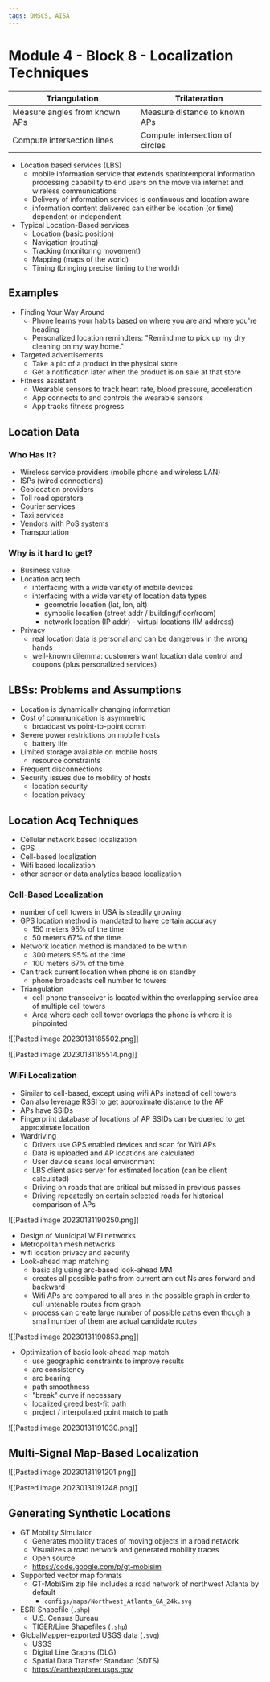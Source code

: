 ```yaml
---
tags: OMSCS, AISA
---
```

# Module 4 - Block 8 - Localization Techniques

| Triangulation                 | Trilateration                   |
| ----------------------------- | ------------------------------- |
| Measure angles from known APs | Measure distance to known APs   |
| Compute intersection lines    | Compute intersection of circles |

- Location based services (LBS)
	- mobile information service that extends spatiotemporal information processing capability to end users on the move via internet and wireless communications
	- Delivery of information services is continuous and location aware
	- information content delivered can either be location (or time) dependent or independent
- Typical Location-Based services
	- Location (basic position)
	- Navigation (routing)
	- Tracking (monitoring movement)
	- Mapping (maps of the world)
	- Timing (bringing precise timing to the world)

## Examples
- Finding Your Way Around
	- Phone learns your habits based on where you are and where you're heading
	- Personalized location remindters: "Remind me to pick up my dry cleaning on my way home."
- Targeted advertisements
	- Take a pic of a product in the physical store
	- Get a notification later when the product is on sale at that store
- Fitness assistant
	- Wearable sensors to track heart rate, blood pressure, acceleration
	- App connects to and controls the wearable sensors
	- App tracks fitness progress

## Location Data

### Who Has It?
- Wireless service providers (mobile phone and wireless LAN)
- ISPs (wired connections)
- Geolocation providers
- Toll road operators
- Courier services
- Taxi services
- Vendors with PoS systems
- Transportation 

### Why is it hard to get?
- Business value
- Location acq tech
	- interfacing with a wide variety of mobile devices
	- interfacing with a wide variety of location data types
		- geometric location (lat, lon, alt)
		- symbolic location (street addr / building/floor/room)
		- network location (IP addr)		- virtual locations (IM address)
- Privacy
	- real location data is personal and can be dangerous in the wrong hands
	- well-known dilemma: customers want location data control and coupons (plus personalized services)

## LBSs: Problems and Assumptions
- Location is dynamically changing information
- Cost of communication is asymmetric
	- broadcast vs point-to-point comm
- Severe power restrictions on mobile hosts
	- battery life
- Limited storage available on mobile hosts
	- resource constraints
- Frequent disconnections
- Security issues due to mobility of hosts
	- location security
	- location privacy

## Location Acq Techniques
- Cellular network based localization
- GPS
- Cell-based localization
- Wifi based localization
- other sensor or data analytics based localization

### Cell-Based Localization
- number of cell towers in USA is steadily growing
- GPS location method is mandated to have certain accuracy
	- 150 meters 95% of the time
	- 50 meters 67% of the time
- Network location method is mandated to be within
	- 300 meters 95% of the time
	- 100 meters 67% of the time
- Can track current location when phone is on standby
	- phone broadcasts cell number to towers
- Triangulation
	- cell phone transceiver is located within the overlapping service area of multiple cell towers
	- Area where each cell tower overlaps the phone is where it is pinpointed

![[Pasted image 20230131185502.png]]

![[Pasted image 20230131185514.png]]

### WiFi Localization
- Similar to cell-based, except using wifi APs instead of cell towers
- Can also leverage RSSI to get approximate distance to the AP
- APs have SSIDs
- Fingerprint database of locations of AP SSIDs can be queried to get approximate location
- Wardriving
	- Drivers use GPS enabled devices and scan for Wifi APs
	- Data is uploaded and AP locations are calculated
	- User device scans local environment
	- LBS client asks server for estimated location (can be client calculated)
	- Driving on roads that are critical but missed in previous passes
	- Driving repeatedly on certain selected roads for historical comparison of APs

![[Pasted image 20230131190250.png]]


- Design of Municipal WiFi networks
- Metropolitan mesh networks
- wifi location privacy and security
- Look-ahead map matching
	- basic alg using arc-based look-ahead MM
	- creates all possible paths from current arn out Ns arcs forward and backward
	- Wifi APs are compared to all arcs in the possible graph in order to cull untenable routes from graph
	- process  can create large number of possible paths even though a small number of them are actual candidate routes

![[Pasted image 20230131190853.png]]


- Optimization of basic look-ahead map match
	- use geographic constraints to improve results
	- arc consistency
	- arc bearing
	- path smoothness
	- "break" curve if necessary
	- localized greed best-fit path
	- project / interpolated point match to path

![[Pasted image 20230131191030.png]]


## Multi-Signal Map-Based Localization

![[Pasted image 20230131191201.png]]

![[Pasted image 20230131191248.png]]

## Generating Synthetic Locations
- GT Mobility Simulator
	- Generates mobility traces of moving objects in a road network
	- Visualizes a road network and generated mobility traces
	- Open source
	- https://code.google.com/p/gt-mobisim
- Supported vector map formats
	- GT-MobiSim zip file includes a road network of northwest Atlanta by default
		- `configs/maps/Northwest_Atlanta_GA_24k.svg`
- ESRI Shapefile (`.shp`)
	- U.S. Census Bureau
	- TIGER/Line Shapefiles (`.shp`)
- GlobalMapper-exported USGS data (`.svg`)
	- USGS
	- Digital Line Graphs (DLG)
	- Spatial Data Transfer Standard (SDTS)
	- https://earthexplorer.usgs.gov

